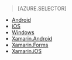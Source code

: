> [AZURE.SELECTOR]
- [Android](../articles/app-service-mobile-android-get-started-offline-data.md)
- [iOS](../articles/app-service-mobile-ios-get-started-offline-data.md)
- [Windows](../articles/app-service-mobile-windows-store-dotnet-get-started-offline-data.md)
- [Xamarin.Android](../articles/app-service-mobile-xamarin-android-get-started-offline-data.md)
- [Xamarin.Forms](../articles/app-service-mobile-xamarin-forms-get-started-offline-data.md)
- [Xamarin.iOS](../articles/app-service-mobile-xamarin-ios-get-started-offline-data.md)

<!---HONumber=AcomDC_0629_2016-->